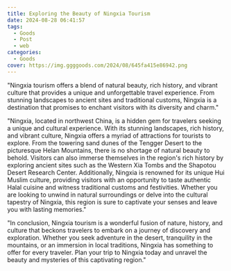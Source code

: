 ```yaml
---
title: Exploring the Beauty of Ningxia Tourism
date: 2024-08-28 06:41:57
tags:
  - Goods
  - Post
  - web
categories:
  - Goods
cover: https://img.ggggoods.com/2024/08/645fa415e86942.png
---
```


"Ningxia tourism offers a blend of natural beauty, rich history, and vibrant culture that provides a unique and unforgettable travel experience. From stunning landscapes to ancient sites and traditional customs, Ningxia is a destination that promises to enchant visitors with its diversity and charm."

"Ningxia, located in northwest China, is a hidden gem for travelers seeking a unique and cultural experience. With its stunning landscapes, rich history, and vibrant culture, Ningxia offers a myriad of attractions for tourists to explore. From the towering sand dunes of the Tengger Desert to the picturesque Helan Mountains, there is no shortage of natural beauty to behold. Visitors can also immerse themselves in the region's rich history by exploring ancient sites such as the Western Xia Tombs and the Shapotou Desert Research Center. Additionally, Ningxia is renowned for its unique Hui Muslim culture, providing visitors with an opportunity to taste authentic Halal cuisine and witness traditional customs and festivities. Whether you are looking to unwind in natural surroundings or delve into the cultural tapestry of Ningxia, this region is sure to captivate your senses and leave you with lasting memories."

"In conclusion, Ningxia tourism is a wonderful fusion of nature, history, and culture that beckons travelers to embark on a journey of discovery and exploration. Whether you seek adventure in the desert, tranquility in the mountains, or an immersion in local traditions, Ningxia has something to offer for every traveler. Plan your trip to Ningxia today and unravel the beauty and mysteries of this captivating region."
